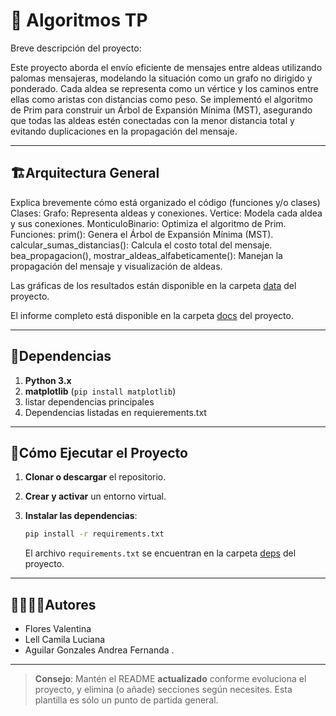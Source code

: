 # 🐍 Algoritmos TP

Breve descripción del proyecto:

Este proyecto aborda el envío eficiente de mensajes entre aldeas utilizando palomas mensajeras, modelando la situación como un grafo no dirigido y ponderado. Cada aldea se representa como un vértice y los caminos entre ellas como aristas con distancias como peso. Se implementó el algoritmo de Prim para construir un Árbol de Expansión Mínima (MST), asegurando que todas las aldeas estén conectadas con la menor distancia total y evitando duplicaciones en la propagación del mensaje.

---
## 🏗Arquitectura General

Explica brevemente cómo está organizado el código (funciones y/o clases)
Clases:
Grafo: Representa aldeas y conexiones.
Vertice: Modela cada aldea y sus conexiones.
MonticuloBinario: Optimiza el algoritmo de Prim.
Funciones:
prim(): Genera el Árbol de Expansión Mínima (MST).
calcular_sumas_distancias(): Calcula el costo total del mensaje.
bea_propagacion(), mostrar_aldeas_alfabeticamente(): Manejan la propagación del mensaje y visualización de aldeas.

Las gráficas de los resultados están disponible en la carpeta [data](./data) del proyecto.

El informe completo está disponible en la carpeta [docs](./docs) del proyecto.

---
## 📑Dependencias

1. **Python 3.x**
2. **matplotlib** (`pip install matplotlib`)
3. listar dependencias principales
4. Dependencias listadas en requierements.txt

---
## 🚀Cómo Ejecutar el Proyecto
1. **Clonar o descargar** el repositorio.

2. **Crear y activar** un entorno virtual.

3. **Instalar las dependencias**:
   ```bash
   pip install -r requirements.txt
   ```
   El archivo `requirements.txt` se encuentran en la carpeta [deps](./deps) del proyecto.

---
## 🙎‍♀️🙎‍♂️Autores

- Flores Valentina
- Lell Camila Luciana
- Aguilar Gonzales Andrea Fernanda
.

---

> **Consejo**: Mantén el README **actualizado** conforme evoluciona el proyecto, y elimina (o añade) secciones según necesites. Esta plantilla es sólo un punto de partida general.
